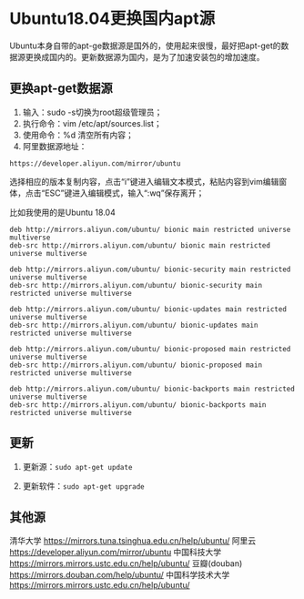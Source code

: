 # Ubuntu18.04更换国内apt源

Ubuntu本身自带的apt-ge数据源是国外的，使用起来很慢，最好把apt-get的数据源更换成国内的。更新数据源为国内，是为了加速安装包的增加速度。

## 更换apt-get数据源

1. 输入：sudo -s切换为root超级管理员；
2. 执行命令：vim /etc/apt/sources.list；
3. 使用命令：%d 清空所有内容；
4. 阿里数据源地址：

```
https://developer.aliyun.com/mirror/ubuntu
```

选择相应的版本复制内容，点击“i”键进入编辑文本模式，粘贴内容到vim编辑窗体，点击“ESC”键进入编辑模式，输入“:wq”保存离开；

比如我使用的是Ubuntu 18.04

```
deb http://mirrors.aliyun.com/ubuntu/ bionic main restricted universe multiverse
deb-src http://mirrors.aliyun.com/ubuntu/ bionic main restricted universe multiverse

deb http://mirrors.aliyun.com/ubuntu/ bionic-security main restricted universe multiverse
deb-src http://mirrors.aliyun.com/ubuntu/ bionic-security main restricted universe multiverse

deb http://mirrors.aliyun.com/ubuntu/ bionic-updates main restricted universe multiverse
deb-src http://mirrors.aliyun.com/ubuntu/ bionic-updates main restricted universe multiverse

deb http://mirrors.aliyun.com/ubuntu/ bionic-proposed main restricted universe multiverse
deb-src http://mirrors.aliyun.com/ubuntu/ bionic-proposed main restricted universe multiverse

deb http://mirrors.aliyun.com/ubuntu/ bionic-backports main restricted universe multiverse
deb-src http://mirrors.aliyun.com/ubuntu/ bionic-backports main restricted universe multiverse

```

## 更新

1. 更新源：`sudo apt-get update`

2. 更新软件：`sudo apt-get upgrade`

## 其他源

清华大学 https://mirrors.tuna.tsinghua.edu.cn/help/ubuntu/
阿里云 https://developer.aliyun.com/mirror/ubuntu
中国科技大学 https://mirrors.mirrors.ustc.edu.cn/help/ubuntu/
豆瓣(douban) https://mirrors.douban.com/help/ubuntu/
中国科学技术大学 https://mirrors.mirrors.ustc.edu.cn/help/ubuntu/